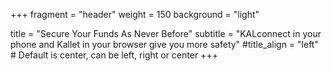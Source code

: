 +++
fragment = "header"
weight = 150
background = "light"

title = "Secure Your Funds As Never Before"
subtitle = "KALconnect in your phone and Kallet in your browser give you more safety"
#title_align = "left" # Default is center, can be left, right or center
+++
